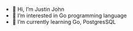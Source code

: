 - 👋 Hi, I’m Justin John
- 👀 I’m interested in Go programming language
- 🌱 I’m currently learning Go, PostgresSQL
<!---
loosec9n/loosec9n is a ✨ special ✨ repository because its `README.md` (this file) appears on your GitHub profile.
You can click the Preview link to take a look at your changes.
--->

